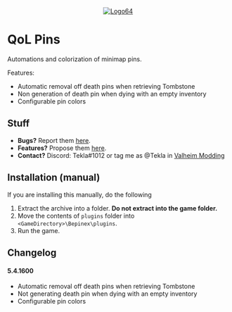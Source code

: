 ‎<p align="center">[![Logo64](https://user-images.githubusercontent.com/23636548/135311233-240e15b7-73b1-4d2e-b37c-b0b527338504.png)](https://ko-fi.com/tekla)</p>

# QoL Pins

Automations and colorization of minimap pins.

Features:

-   Automatic removal off death pins when retrieving Tombstone
-   Non generation of death pin when dying with an empty inventory
-   Configurable pin colors

## Stuff

-   **Bugs?** Report them [here](https://github.com/T3kla/ValMods/issues).
-   **Features?** Propose them [here](https://github.com/T3kla/ValMods/issues).
-   **Contact?** Discord: Tekla#1012 or tag me as @Tekla in [Valheim Modding](https://discord.gg/RBq2mzeu4z)

## Installation (manual)

If you are installing this manually, do the following

1. Extract the archive into a folder. **Do not extract into the game folder.**
2. Move the contents of `plugins` folder into `<GameDirectory>\Bepinex\plugins`.
3. Run the game.

## Changelog

#### 5.4.1600

-   Automatic removal off death pins when retrieving Tombstone
-   Not generating death pin when dying with an empty inventory
-   Configurable pin colors
